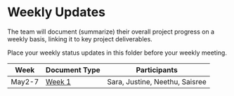 # Weekly Updates

The team will document (summarize) their overall project progress on a weekly basis, linking it to key project deliverables. 

Place your weekly status updates in this folder before your weekly meeting.


| Week | Document Type   | Participants|
|------|--------------|---------------|
| May2-7| [Week 1](Week1.md) | Sara, Justine, Neethu, Saisree|


